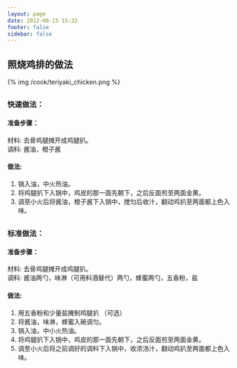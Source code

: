 ```yaml
---
layout: page
date: 2012-08-15 15:32
footer: false
sidebar: false
---
```




## 照烧鸡排的做法	
{% img /cook/teriyaki_chicken.png %} 

## 
### 快速做法：
#### 准备步骤：  
材料: 去骨鸡腿摊开成鸡腿扒。    
调料: 酱油，橙子酱
  
#### 做法: 
1. 锅入油，中火热油。	
2. 将鸡腿扒下入锅中，鸡皮的那一面先朝下，之后反面煎至两面金黄。
3. 调至小火后将酱油，橙子酱下入锅中，搅匀后收汁，翻动鸡扒至两面都上色入味。

## 
### 标准做法：
#### 准备步骤：  
材料: 去骨鸡腿摊开成鸡腿扒。  
调料: 酱油两勺，味淋（可用料酒替代）两勺，蜂蜜两勺，五香粉，盐
  
#### 做法: 
1. 用五香粉和少量盐腌制鸡腿扒 （可选）
2. 将酱油，味淋，蜂蜜入碗调匀。
3. 锅入油，中小火热油。
4. 将鸡腿扒下入锅中，鸡皮的那一面先朝下，之后反面煎至两面金黄。
5. 调至小火后将之前调好的调料下入锅中，收浓汤汁，翻动鸡扒至两面都上色入味。

